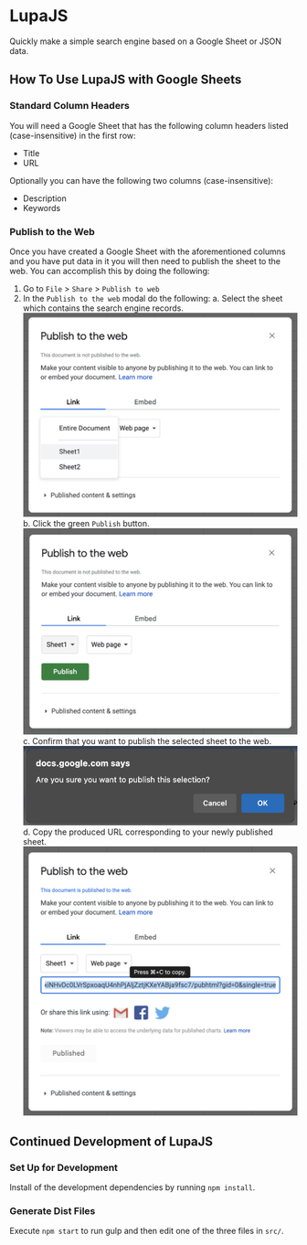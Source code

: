 # LupaJS

Quickly make a simple search engine based on a Google Sheet or JSON data.

## How To Use LupaJS with Google Sheets

### Standard Column Headers

You will need a Google Sheet that has the following column headers listed (case-insensitive) in the first row:
- Title
- URL

Optionally you can have the following two columns (case-insensitive):
- Description
- Keywords

### Publish to the Web

Once you have created a Google Sheet with the aforementioned columns and you have put data in it you will then need to publish the sheet to the web.  You can accomplish this by doing the following:

1. Go to `File` > `Share` > `Publish to web`
2. In the `Publish to the web` modal do the following:
    a. Select the sheet which contains the search engine records.
        ![](/README-images/publish%20to%20the%20web%20-%20select%20sheet.png)
    b. Click the green `Publish` button.
        ![](/README-images/publish%20to%20the%20web%20-%20green%20publish%20button.png)
    c. Confirm that you want to publish the selected sheet to the web.
        ![](/README-images/prompt%20-%20confirm%20publishing%20sheet.png)
    d. Copy the produced URL corresponding to your newly published sheet.
        ![](/README-images/publish%20to%20the%20web%20-%20copy%20url%20of%20sheet.png)

## Continued Development of LupaJS

### Set Up for Development

Install of the development dependencies by running `npm install`.

### Generate Dist Files

Execute `npm start` to run gulp and then edit one of the three files in `src/`.
